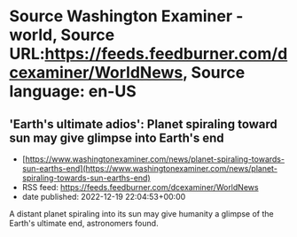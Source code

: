 # Source Washington Examiner - world, Source URL:https://feeds.feedburner.com/dcexaminer/WorldNews, Source language: en-US

## 'Earth's ultimate adios': Planet spiraling toward sun may give glimpse into Earth's end
 - [https://www.washingtonexaminer.com/news/planet-spiraling-towards-sun-earths-end](https://www.washingtonexaminer.com/news/planet-spiraling-towards-sun-earths-end)
 - RSS feed: https://feeds.feedburner.com/dcexaminer/WorldNews
 - date published: 2022-12-19 22:04:53+00:00

A distant planet spiraling into its sun may give humanity a glimpse of the Earth's ultimate end, astronomers found.
